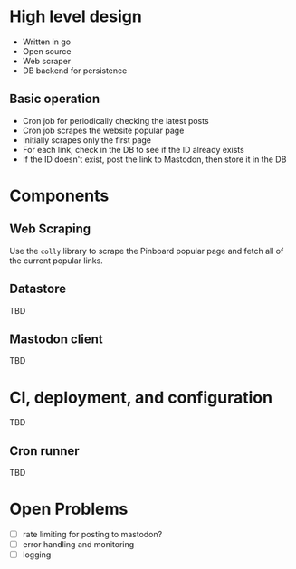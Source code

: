 # High level design

- Written in go
- Open source
- Web scraper
- DB backend for persistence

## Basic operation
- Cron job for periodically checking the latest posts
- Cron job scrapes the website popular page
- Initially scrapes only the first page
- For each link, check in the DB to see if the ID already exists
- If the ID doesn't exist, post the link to Mastodon, then store it in the DB

# Components

## Web Scraping
Use the `colly` library to scrape the Pinboard popular page and fetch all of the current popular links.

## Datastore
TBD

## Mastodon client
TBD

# CI, deployment, and configuration
TBD

## Cron runner
TBD

# Open Problems
- [ ] rate limiting for posting to mastodon?
- [ ] error handling and monitoring
- [ ] logging

